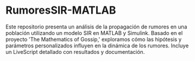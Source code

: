 # RumoresSIR-MATLAB
Este repositorio presenta un análisis de la propagación de rumores en una población utilizando un modelo SIR en MATLAB y Simulink. Basado en el proyecto 'The Mathematics of Gossip,' exploramos cómo las hipótesis y parámetros personalizados influyen en la dinámica de los rumores. Incluye un LiveScript detallado con resultados y documentación.
